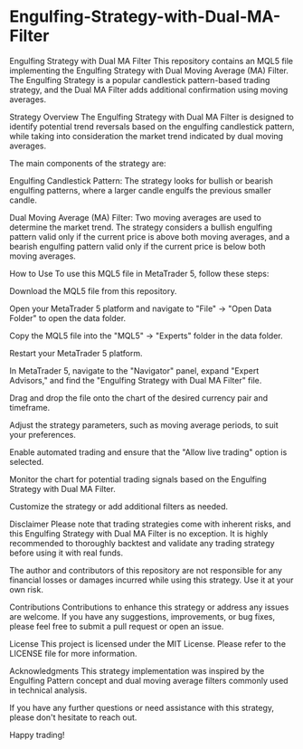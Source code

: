 # Engulfing-Strategy-with-Dual-MA-Filter
Engulfing Strategy with Dual MA Filter
This repository contains an MQL5 file implementing the Engulfing Strategy with Dual Moving Average (MA) Filter. The Engulfing Strategy is a popular candlestick pattern-based trading strategy, and the Dual MA Filter adds additional confirmation using moving averages.

Strategy Overview
The Engulfing Strategy with Dual MA Filter is designed to identify potential trend reversals based on the engulfing candlestick pattern, while taking into consideration the market trend indicated by dual moving averages.

The main components of the strategy are:

Engulfing Candlestick Pattern: The strategy looks for bullish or bearish engulfing patterns, where a larger candle engulfs the previous smaller candle.

Dual Moving Average (MA) Filter: Two moving averages are used to determine the market trend. The strategy considers a bullish engulfing pattern valid only if the current price is above both moving averages, and a bearish engulfing pattern valid only if the current price is below both moving averages.

How to Use
To use this MQL5 file in MetaTrader 5, follow these steps:

Download the MQL5 file from this repository.

Open your MetaTrader 5 platform and navigate to "File" -> "Open Data Folder" to open the data folder.

Copy the MQL5 file into the "MQL5" -> "Experts" folder in the data folder.

Restart your MetaTrader 5 platform.

In MetaTrader 5, navigate to the "Navigator" panel, expand "Expert Advisors," and find the "Engulfing Strategy with Dual MA Filter" file.

Drag and drop the file onto the chart of the desired currency pair and timeframe.

Adjust the strategy parameters, such as moving average periods, to suit your preferences.

Enable automated trading and ensure that the "Allow live trading" option is selected.

Monitor the chart for potential trading signals based on the Engulfing Strategy with Dual MA Filter.

Customize the strategy or add additional filters as needed.

Disclaimer
Please note that trading strategies come with inherent risks, and this Engulfing Strategy with Dual MA Filter is no exception. It is highly recommended to thoroughly backtest and validate any trading strategy before using it with real funds.

The author and contributors of this repository are not responsible for any financial losses or damages incurred while using this strategy. Use it at your own risk.

Contributions
Contributions to enhance this strategy or address any issues are welcome. If you have any suggestions, improvements, or bug fixes, please feel free to submit a pull request or open an issue.

License
This project is licensed under the MIT License. Please refer to the LICENSE file for more information.

Acknowledgments
This strategy implementation was inspired by the Engulfing Pattern concept and dual moving average filters commonly used in technical analysis.

If you have any further questions or need assistance with this strategy, please don't hesitate to reach out.

Happy trading!
